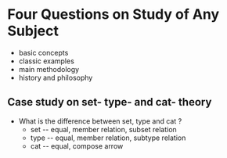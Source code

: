 # Four Questions on Study of Any Subject

- basic concepts
- classic examples
- main methodology
- history and philosophy

## Case study on set- type- and cat- theory

- What is the difference between set, type and cat ?
  - set  --  equal, member relation, subset relation
  - type --  equal, member relation, subtype relation
  - cat  --  equal, compose arrow
